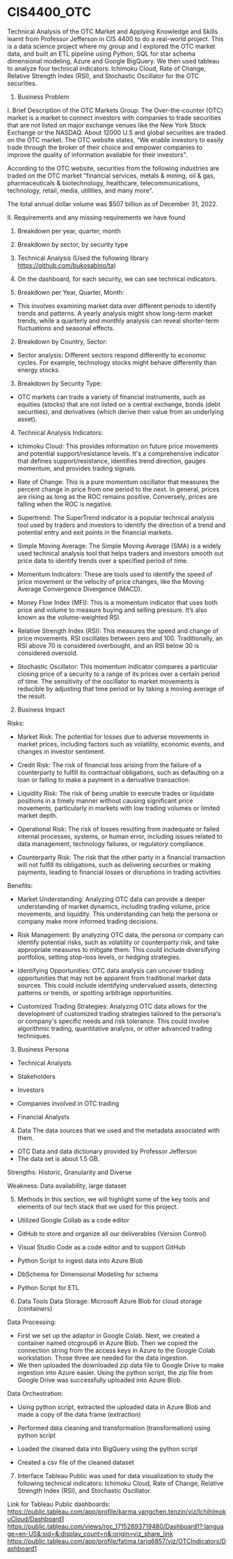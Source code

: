 # CIS4400_OTC
Technical Analysis of the OTC Market and Applying Knowledge and Skills learnt from Professor Jefferson in CIS 4400 to do a real-world project. 
This is a data science project where my group and I explored the OTC market data, and built an ETL pipeline using Python, SQL for star schema dimensional modeling, Azure and Google BigQuery. We then used tableau to analyze four technical indicators: Ichimoku Cloud, Rate of Change, Relative Strength Index (RSI), and Stochastic Oscillator for the OTC securities.

1. Business Problem
   
I. Brief Description of the OTC Markets Group: 
The Over-the-counter (OTC) market is a market to connect investors with companies to trade securities that are not listed on major exchange venues like the New York Stock Exchange or the NASDAQ. About 12000 U.S and global securities are traded on the OTC market. The OTC website states, "We enable investors to easily trade through the broker of their choice and empower companies to improve the quality of information available for their investors". 

According to the OTC website, securities from the following industries are traded on the OTC market "financial services, metals & mining, oil & gas, pharmaceuticals & biotechnology, healthcare, telecommunications, technology, retail, media, utilities, and many more".

The total annual dollar volume was $507 billion as of December 31, 2022.

II. Requirements and any missing requirements we have found
1. Breakdown per year, quarter, month 
2. Breakdown by sector, by security type
3. Technical Analysis (Used the following library https://github.com/bukosabino/ta)
4. On the dashboard, for each security, we can see technical indicators.

1.  Breakdown per Year, Quarter, Month:  
- This involves examining market data over different periods to identify trends and patterns. A  yearly analysis might show long-term market trends, while a quarterly and monthly analysis can reveal shorter-term fluctuations and seasonal effects. 

2.  Breakdown by Country, Sector:  
-  Sector analysis: Different sectors respond differently to economic cycles. For example, technology stocks might behave differently than energy stocks. 

3.  Breakdown by Security Type:  
- OTC markets can trade a variety of financial instruments, such as equities (stocks)  that are not listed on a central exchange,  bonds  (debt securities), and derivatives  (which derive their value from an underlying asset). 

4.  Technical Analysis Indicators:

-  Ichimoku Cloud: This provides information on future price movements and potential support/resistance levels. It's a comprehensive indicator that defines support/resistance, identifies trend direction, gauges momentum, and provides trading signals.

-  Rate of Change: This is a pure momentum oscillator that measures the percent change in price from one period to the next. In general, prices are rising as long as the ROC remains positive. Conversely, prices are falling when the ROC is negative.

-  Supertrend: The SuperTrend indicator is a popular technical analysis tool used by traders and investors to identify the direction of a trend and potential entry and exit points in the financial markets.

-  Simple Moving Average: The Simple Moving Average (SMA) is a widely used technical analysis tool that helps traders and investors smooth out price data to identify trends over a specified period of time. 

-  Momentum Indicators: These are tools used to identify the speed of price movement or the velocity of price changes, like the Moving Average Convergence Divergence (MACD). 

-  Money Flow Index (MFI): This is a momentum indicator that uses both price and volume to measure buying and selling pressure. It’s also known as the volume-weighted RSI. 

-  Relative Strength Index (RSI): This measures the speed and change of price movements. RSI oscillates between zero and 100. Traditionally, an RSI above 70 is considered overbought, and an RSI below 30 is considered oversold.

-  Stochastic Oscillator: This momentum indicator compares a particular closing price of a security to a range of its prices over a certain period of time. The sensitivity of the oscillator to market movements is reducible by adjusting that time period or by taking a moving average of the result. 
 
2)	Business Impact

Risks:
 
- Market Risk: The potential for losses due to adverse movements in market prices, including factors such as volatility, economic events, and changes in investor sentiment.

- Credit Risk: The risk of financial loss arising from the failure of a counterparty to fulfill its contractual obligations, such as defaulting on a loan or failing to make a payment in a derivative transaction.

- Liquidity Risk: The risk of being unable to execute trades or liquidate positions in a timely manner without causing significant price movements, particularly in markets with low trading volumes or limited market depth.

- Operational Risk: The risk of losses resulting from inadequate or failed internal processes, systems, or human error, including issues related to data management, technology failures, or regulatory compliance.

- Counterparty Risk: The risk that the other party in a financial transaction will not fulfill its obligations, such as delivering securities or making payments, leading to financial losses or disruptions in trading activities

 Benefits:

 - Market Understanding: Analyzing OTC data can provide a deeper understanding of market dynamics, including trading volume, price movements, and liquidity. This understanding can help the persona or company make more informed trading decisions.

 - Risk Management: By analyzing OTC data, the persona or company can identify potential risks, such as volatility or counterparty risk, and take appropriate measures to mitigate them. This could include diversifying portfolios, setting stop-loss levels, or hedging strategies.

 - Identifying Opportunities: OTC data analysis can uncover trading opportunities that may not be apparent from traditional market data sources. This could include identifying undervalued assets, detecting patterns or trends, or spotting arbitrage opportunities.

 - Customized Trading Strategies: Analyzing OTC data allows for the development of customized trading strategies tailored to the persona's or company's specific needs and risk tolerance. This could involve algorithmic trading, quantitative analysis, or other advanced trading techniques.

 
3)	Business Persona 
 
- Technical Analysts​

- Stakeholders ​

- Investors​

- Companies involved in OTC trading ​

- Financial Analysts 

4)	Data
The data sources that we used and the metadata associated with them. 
- OTC Data and data dictionary provided by Professor Jefferson
- The data set is about 1.5 GB. 

Strengths: Historic, Granularity and Diverse ​

Weakness: Data availability, large dataset

5)	Methods
In this section, we will highlight some of the key tools and elements of our tech stack that we used for this project. 

- Utilized Google Collab as a code editor​

- GitHub to store and organize all our deliverables (Version Control)​

- Visual Studio Code as a code editor and to support GitHub ​

- Python Script to ingest data into Azure Blob​

- DbSchema for Dimensional Modeling for schema

- Python Script for ETL

6)	Data Tools 
Data Storage: Microsoft Azure Blob for cloud storage (containers)
 
Data Processing: 
- First we set up the adaptor in Google Colab. Next, we created a container named otcgroup6 in Azure Blob. Then we copied the connection string from the access keys in Azure to the Google Colab workstation. Those three are needed for the data ingestion.
- We then uploaded the downloaded zip data file to Google Drive to make ingestion into Azure easier.
Using the python script, the zip file from Google Drive was successfully uploaded into Azure Blob.  
 
Data Orchestration: 
- Using python script, extracted the uploaded data in Azure Blob and made a copy of the data frame (extraction)​

- Performed data cleaning and transformation (transformation)​ using python script

- Loaded the cleaned data into BigQuery using the python script

- Created a csv file of the cleaned dataset
 
7)	Interface
Tableau Public was used for data visualization to study the following technical indicators: Ichimoku Cloud, Rate of Change, Relative Strength Index (RSI), and Stochastic Oscillator. 

Link for Tableau Public dashboards:
https://public.tableau.com/app/profile/karma.yangchen.tenzin/viz/IchihimokuCloud/Dashboard1
https://public.tableau.com/views/roc_17152893719480/Dashboard1?:language=en-US&:sid=&:display_count=n&:origin=viz_share_link
https://public.tableau.com/app/profile/fatima.tariq6857/viz/OTCIndicators/Dashboard1



